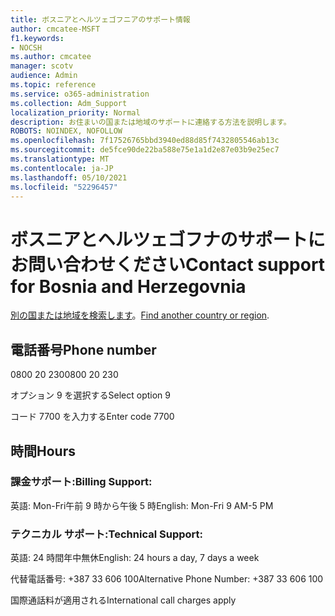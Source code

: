 ```yaml
---
title: ボスニアとヘルツェゴフニアのサポート情報
author: cmcatee-MSFT
f1.keywords:
- NOCSH
ms.author: cmcatee
manager: scotv
audience: Admin
ms.topic: reference
ms.service: o365-administration
ms.collection: Adm_Support
localization_priority: Normal
description: お住まいの国または地域のサポートに連絡する方法を説明します。
ROBOTS: NOINDEX, NOFOLLOW
ms.openlocfilehash: 7f17526765bbd3940ed88d85f7432805546ab13c
ms.sourcegitcommit: de5fce90de22ba588e75e1a1d2e87e03b9e25ec7
ms.translationtype: MT
ms.contentlocale: ja-JP
ms.lasthandoff: 05/10/2021
ms.locfileid: "52296457"
---
```

# <a name="contact-support-for-bosnia-and-herzegovnia"></a><span data-ttu-id="e49cb-103">ボスニアとヘルツェゴフナのサポートにお問い合わせください</span><span class="sxs-lookup"><span data-stu-id="e49cb-103">Contact support for Bosnia and Herzegovnia</span></span>

<span data-ttu-id="e49cb-104">[別の国または地域を検索します](../../business-video/get-help-support.md)。</span><span class="sxs-lookup"><span data-stu-id="e49cb-104">[Find another country or region](../../business-video/get-help-support.md).</span></span>

## <a name="phone-number"></a><span data-ttu-id="e49cb-105">電話番号</span><span class="sxs-lookup"><span data-stu-id="e49cb-105">Phone number</span></span>
<span data-ttu-id="e49cb-106">0800 20 230</span><span class="sxs-lookup"><span data-stu-id="e49cb-106">0800 20 230</span></span>

<span data-ttu-id="e49cb-107">オプション 9 を選択する</span><span class="sxs-lookup"><span data-stu-id="e49cb-107">Select option 9</span></span>

<span data-ttu-id="e49cb-108">コード 7700 を入力する</span><span class="sxs-lookup"><span data-stu-id="e49cb-108">Enter code 7700</span></span>

## <a name="hours"></a><span data-ttu-id="e49cb-109">時間</span><span class="sxs-lookup"><span data-stu-id="e49cb-109">Hours</span></span>
### <a name="billing-support"></a><span data-ttu-id="e49cb-110">課金サポート:</span><span class="sxs-lookup"><span data-stu-id="e49cb-110">Billing Support:</span></span>

<span data-ttu-id="e49cb-111">英語: Mon-Fri午前 9 時から午後 5 時</span><span class="sxs-lookup"><span data-stu-id="e49cb-111">English: Mon-Fri 9 AM-5 PM</span></span>

### <a name="technical-support"></a><span data-ttu-id="e49cb-112">テクニカル サポート:</span><span class="sxs-lookup"><span data-stu-id="e49cb-112">Technical Support:</span></span>

<span data-ttu-id="e49cb-113">英語: 24 時間年中無休</span><span class="sxs-lookup"><span data-stu-id="e49cb-113">English: 24 hours a day, 7 days a week</span></span>

<span data-ttu-id="e49cb-114">代替電話番号: +387 33 606 100</span><span class="sxs-lookup"><span data-stu-id="e49cb-114">Alternative Phone Number: +387 33 606 100</span></span>

<span data-ttu-id="e49cb-115">国際通話料が適用される</span><span class="sxs-lookup"><span data-stu-id="e49cb-115">International call charges apply</span></span>
